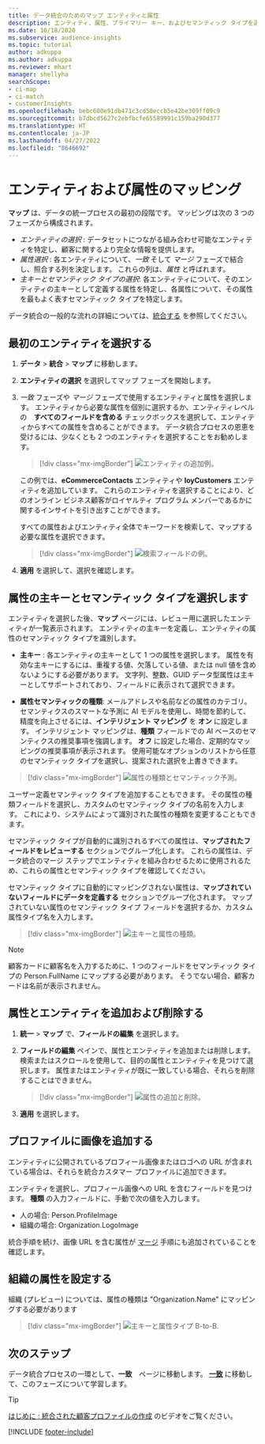 ```yaml
---
title: データ統合のためのマップ エンティティと属性
description: エンティティ、属性、プライマリー キー、およびセマンティック タイプを選択して、データを統合された顧客プロファイルにマッピングします。
ms.date: 10/18/2020
ms.subservice: audience-insights
ms.topic: tutorial
author: adkuppa
ms.author: adkuppa
ms.reviewer: mhart
manager: shellyha
searchScope:
- ci-map
- ci-match
- customerInsights
ms.openlocfilehash: bebc600e91db471c3cd50eccb5e42be309ff09c9
ms.sourcegitcommit: b7dbcd5627c2ebfbcfe65589991c159ba290d377
ms.translationtype: HT
ms.contentlocale: ja-JP
ms.lasthandoff: 04/27/2022
ms.locfileid: "8646692"
---
```

# <a name="map-entities-and-attributes"></a>エンティティおよび属性のマッピング

**マップ** は、データの統一プロセスの最初の段階です。 マッピングは次の 3 つのフェーズから構成されます。

- *エンティティの選択* : データセットにつながる組み合わせ可能なエンティティを特定し、顧客に関するより完全な情報を提供します。
- *属性選択* : 各エンティティについて、*一致* そして *マージ* フェーズで結合し、照合する列を決定します。 これらの列は、*属性* と呼ばれます。
- *主キーとセマンティック タイプの選択*: 各エンティティについて、そのエンティティの主キーとして定義する属性を特定し、各属性について、その属性を最もよく表すセマンティック タイプを特定します。

データ統合の一般的な流れの詳細については、[統合する](data-unification.md) を参照してください。

## <a name="select-the-first-entities"></a>最初のエンティティを選択する

1. **データ** > **統合** > **マップ** に移動します。

2. **エンティティの選択** を選択してマップ フェーズを開始します。

3. *一致* フェーズや *マージ* フェーズで使用するエンティティと属性を選択します。 エンティティから必要な属性を個別に選択するか、エンティティレベルの　**すべてのフィールドを含める** チェックボックスを選択して、エンティティからすべての属性を含めることができます。 データ統合プロセスの恩恵を受けるには、少なくとも 2 つのエンティティを選択することをお勧めします。

   > [!div class="mx-imgBorder"]
   > ![エンティティの追加例。](media/data-manager-configure-map-add-entities-example.png "エンティティの追加の例")

   この例では、**eCommerceContacts** エンティティや **loyCustomers** エンティティを追加しています。 これらのエンティティを選択することにより、どのオンライン ビジネス顧客がロイヤルティ プログラム メンバーであるかに関するインサイトを引き出すことができます。
   
   すべての属性およびエンティティ全体でキーワードを検索して、マップする必要な属性を選択できます。
   
     > [!div class="mx-imgBorder"]
   > ![検索フィールドの例。](media/data-manager-configure-map-search-fields-example.png "検索フィールドの例")

4. **適用** を選択して、選択を確認します。

## <a name="select-primary-key-and-semantic-type-for-attributes"></a>属性の主キーとセマンティック タイプを選択します

エンティティを選択した後、**マップ** ページには、レビュー用に選択したエンティティが一覧表示されます。 エンティティの主キーを定義し、エンティティの属性のセマンティック タイプを識別します。

- **主キー** : 各エンティティの主キーとして 1 つの属性を選択します。 属性を有効な主キーにするには、重複する値、欠落している値、または null 値を含めないようにする必要があります。 文字列、整数、GUID データ型属性は主キーとしてサポートされており、フィールドに表示されて選択できます。

- **属性セマンティックの種類**: メールアドレスや名前などの属性のカテゴリ。 セマンティクスのスマートな予測に AI モデルを使用し、時間を節約して、精度を向上させるには、**インテリジェント マッピング** を **オン** に設定します。 インテリジェント マッピングは、**種類** フィールドでの AI ベースのセマンティクスの推奨事項を強調します。 **オフ** に設定した場合、定期的なマッピングの推奨事項が表示されます。 使用可能なオプションのリストから任意のセマンティック タイプを選択し、提案された選択を上書きできます。

> [!div class="mx-imgBorder"]
> ![属性の種類とセマンティック予測。](media/data-manager-configure-map-add-attributes-semantic-prediction.png "属性の種類とセマンティック予測")

ユーザー定義セマンティック タイプを追加することもできます。 その属性の種類フィールドを選択し、カスタムのセマンティック タイプの名前を入力します。 これにより、システムによって識別された属性の種類を変更することもできます。

セマンティック タイプが自動的に識別されるすべての属性は、**マップされたフィールドをレビューする** セクションでグループ化します。 これらの属性は、データ統合のマージ ステップでエンティティを組み合わせるために使用されるため、これらの属性とセマンティック タイプを確認してください。

セマンティック タイプに自動的にマッピングされない属性は、**マップされていないフィールドにデータを定義する** セクションでグループ化されます。 マップされていない属性のセマンティック タイプ フィールドを選択するか、カスタム属性タイプ名を入力します。

> [!div class="mx-imgBorder"]
> ![主キーと属性の種類。](media/data-manager-configure-map-add-attributes.png "主キーと属性の種類")

> [!NOTE]
> 顧客カードに顧客名を入力するために、1 つのフィールドをセマンティック タイプの Person.FullName にマップする必要があります。 そうでない場合、顧客カードは名前が表示されません。 

## <a name="add-and-remove-attributes-and-entities"></a>属性とエンティティを追加および削除する

1. **統一** > **マップ** で、**フィールドの編集** を選択します。

2. **フィールドの編集** ペインで、属性とエンティティを追加または削除します。 検索またはスクロールを使用して、目的の属性とエンティティを見つけて選択します。 属性またはエンティティが既に一致している場合、それらを削除することはできません。

   > [!div class="mx-imgBorder"]
   > ![属性の追加と削除。](media/configure-data-map-edit.png "属性の追加または削除")

3. **適用** を選択します。

## <a name="add-images-to-profiles"></a>プロファイルに画像を追加する

エンティティに公開されているプロフィール画像またはロゴへの URL が含まれている場合は、それらを統合カスタマー プロファイルに追加できます。

エンティティを選択し、プロフィール画像への URL を含むフィールドを見つけます。 **種類** の入力フィールドに、手動で次の値を入力します。 
- 人の場合: Person.ProfileImage
- 組織の場合: Organization.LogoImage

統合手順を続け、画像 URL を含む属性が [マージ](merge-entities.md) 手順にも追加されていることを確認します。

## <a name="set-attributes-for-organizations"></a>組織の属性を設定する

組織 (プレビュー) については、属性の種類は "Organization.Name" にマッピングする必要があります
> [!div class="mx-imgBorder"]
> ![主キーと属性タイプ B-to-B.](media/configure-data-map-edit-b2b.png "主キーと属性タイプ B-to-B")

## <a name="next-step"></a>次のステップ

データ統合プロセスの一環として、**一致**　ページに移動します。 [**一致**](match-entities.md) に移動して、このフェーズについて学習します。

> [!TIP]
> [はじめに : 統合された顧客プロファイルの作成](https://youtu.be/oBfGEhucAxs) のビデオをご覧ください。


[!INCLUDE [footer-include](includes/footer-banner.md)]